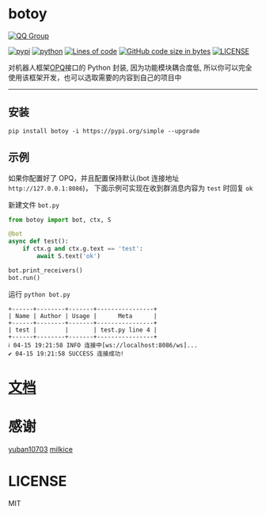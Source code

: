 # botoy

[![QQ Group](https://img.shields.io/badge/QQ%E7%BE%A4-856337734-important?style=flat-square&logo=tencentqq)](https://jq.qq.com/?_wv=1027&k=K8iQy7i7)

[![pypi](https://img.shields.io/pypi/v/botoy?style=flat-square 'pypi')](https://pypi.org/project/botoy/)
[![python](https://img.shields.io/badge/python-3.8+-blue 'python')](https://pypi.org/project/botoy/)
[![Lines of code](https://img.shields.io/tokei/lines/github/opq-osc/botoy?label=lines&style=flat-square)](https://github.com/opq-osc/botoy)
[![GitHub code size in bytes](https://img.shields.io/github/languages/code-size/opq-osc/botoy?style=flat-square)](https://github.com/opq-osc/botoy)
[![LICENSE](https://img.shields.io/github/license/opq-osc/botoy?style=flat-square)](https://github.com/opq-osc/botoy/blob/main/LICENSE)

对机器人框架[OPQ](https://github.com/OPQBOT/OPQ/)接口的 Python 封装,
因为功能模块耦合度低, 所以你可以完全使用该框架开发，也可以选取需要的内容到自己的项目中

---

## 安装

```shell
pip install botoy -i https://pypi.org/simple --upgrade
```

## 示例

如果你配置好了 OPQ，并且配置保持默认(bot 连接地址`http://127.0.0.1:8086`)，
下面示例可实现在收到群消息内容为 `test` 时回复 `ok`

新建文件 `bot.py`

```python
from botoy import bot, ctx, S

@bot
async def test():
    if ctx.g and ctx.g.text == 'test':
        await S.text('ok')

bot.print_receivers()
bot.run()
```

运行 `python bot.py`

```
+------+--------+-------+----------------+
| Name | Author | Usage |      Meta      |
+------+--------+-------+----------------+
| test |        |       | test.py line 4 |
+------+--------+-------+----------------+
ℹ️ 04-15 19:21:58 INFO 连接中[ws://localhost:8086/ws]...
✔️ 04-15 19:21:58 SUCCESS 连接成功!
```

# [文档](https://botoy.readthedocs.io/)

<!-- # [简单例子](https://github.com/opq-osc/botoy-plugins) -->

<!-- # [插件模板](https://github.com/opq-osc/botoy-plugin-template) -->

# 感谢

[yuban10703](https://github.com/yuban10703)
[milkice](https://github.com/milkice233)

# LICENSE

MIT

